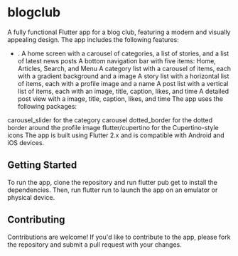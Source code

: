# blogclub

A fully functional Flutter app for a blog club, featuring a modern and visually appealing design. The app includes the following features:

* . A home screen with a carousel of categories, a list of stories, and a list of latest news posts
A bottom navigation bar with five items: Home, Articles, Search, and Menu
A category list with a carousel of items, each with a gradient background and a image
A story list with a horizontal list of items, each with a profile image and a name
A post list with a vertical list of items, each with an image, title, caption, likes, and time
A detailed post view with a image, title, caption, likes, and time
The app uses the following packages:

carousel_slider for the category carousel
dotted_border for the dotted border around the profile image
flutter/cupertino for the Cupertino-style icons
The app is built using Flutter 2.x and is compatible with Android and iOS devices.

## Getting Started

To run the app, clone the repository and run flutter pub get to install the dependencies. Then, run flutter run to launch the app on an emulator or physical device.

## Contributing

Contributions are welcome! If you'd like to contribute to the app, please fork the repository and submit a pull request with your changes.
